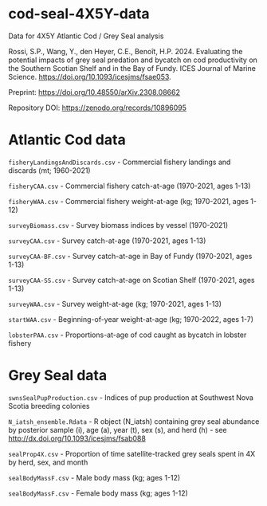 # cod-seal-4X5Y-data
Data for 4X5Y Atlantic Cod / Grey Seal analysis

Rossi, S.P., Wang, Y., den Heyer, C.E., Benoît, H.P. 2024. Evaluating the potential impacts of grey seal predation and bycatch on cod productivity on the Southern Scotian Shelf and in the Bay of Fundy. ICES Journal of Marine Science. https://doi.org/10.1093/icesjms/fsae053.

Preprint: https://doi.org/10.48550/arXiv.2308.08662

Repository DOI: https://zenodo.org/records/10896095

# Atlantic Cod data

`fisheryLandingsAndDiscards.csv` - Commercial fishery landings and discards (mt; 1960-2021)

`fisheryCAA.csv` - Commercial fishery catch-at-age (1970-2021, ages 1-13)

`fisheryWAA.csv` - Commercial fishery weight-at-age (kg; 1970-2021, ages 1-12)

`surveyBiomass.csv` - Survey biomass indices by vessel (1970-2021)

`surveyCAA.csv` - Survey catch-at-age (1970-2021, ages 1-13)

`surveyCAA-BF.csv` - Survey catch-at-age in Bay of Fundy (1970-2021, ages 1-13)

`surveyCAA-SS.csv` - Survey catch-at-age on Scotian Shelf (1970-2021, ages 1-13)

`surveyWAA.csv` - Survey weight-at-age (kg; 1970-2021, ages 1-13)

`startWAA.csv` - Beginning-of-year weight-at-age (kg; 1970-2022, ages 1-7)

`lobsterPAA.csv` - Proportions-at-age of cod caught as bycatch in lobster fishery

# Grey Seal data

`swnsSealPupProduction.csv` - Indices of pup production at Southwest Nova Scotia breeding colonies

`N_iatsh_ensemble.Rdata` - R object (N_iatsh) containing grey seal abundance by posterior sample (i), age (a), year (t), sex (s), and herd (h) - see http://dx.doi.org/10.1093/icesjms/fsab088

`sealProp4X.csv` - Proportion of time satellite-tracked grey seals spent in 4X by herd, sex, and month

`sealBodyMassF.csv` - Male body mass (kg; ages 1-12)

`sealBodyMassF.csv` - Female body mass (kg; ages 1-12)